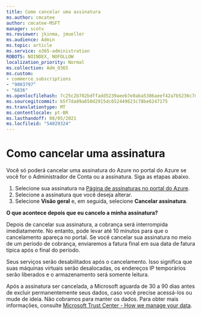 ```yaml
---
title: Como cancelar uma assinatura
ms.author: cmcatee
author: cmcatee-MSFT
manager: scotv
ms.reviewer: jkinma, jmueller
ms.audience: Admin
ms.topic: article
ms.service: o365-administration
ROBOTS: NOINDEX, NOFOLLOW
localization_priority: Normal
ms.collection: Adm_O365
ms.custom:
- commerce_subscriptions
- "9003797"
- "6836"
ms.openlocfilehash: 7c25c2b782bdffadd5239aeeb7e0aba5386aeef42a7b5236c7d282ac3ba26a55
ms.sourcegitcommit: b5f7da89a650d2915dc652449623c78be6247175
ms.translationtype: MT
ms.contentlocale: pt-BR
ms.lasthandoff: 08/05/2021
ms.locfileid: "54029324"
---
```

# <a name="how-to-cancel-a-subscription"></a>Como cancelar uma assinatura

Você só poderá cancelar uma assinatura do Azure no portal do Azure se você for o Administrador de Conta ou a assinatura. Siga as etapas abaixo.

1. Selecione sua assinatura na [Página de assinaturas no portal do Azure](https://ms.portal.azure.com/#blade/Microsoft_Azure_Billing/SubscriptionsBlade).
2. Selecione a assinatura que você deseja alterar.
3. Selecione **Visão geral** e, em seguida, selecione **Cancelar assinatura**.

**O que acontece depois que eu cancelo a minha assinatura?**

Depois de cancelar sua assinatura, a cobrança será interrompida imediatamente. No entanto, pode levar até 10 minutos para que o cancelamento apareça no portal. Se você cancelar sua assinatura no meio de um período de cobrança, enviaremos a fatura final em sua data de fatura típica após o final do período.

Seus serviços serão desabilitados após o cancelamento. Isso significa que suas máquinas virtuais serão desalocadas, os endereços IP temporários serão liberados e o armazenamento será somente leitura.

Após a assinatura ser cancelada, a Microsoft aguarda de 30 a 90 dias antes de excluir permanentemente seus dados, caso você precise acessá-los ou mude de ideia. Não cobramos para manter os dados. Para obter mais informações, consulte [Microsoft Trust Center - How we manage your data](https://www.microsoft.com/trust-center/privacy/data-management#leave).

